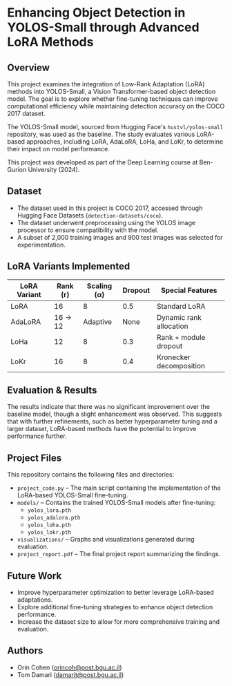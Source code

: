 # Enhancing Object Detection in YOLOS-Small through Advanced LoRA Methods

## Overview

This project examines the integration of Low-Rank Adaptation (LoRA) methods into YOLOS-Small, a Vision Transformer-based object detection model. The goal is to explore whether fine-tuning techniques can improve computational efficiency while maintaining detection accuracy on the COCO 2017 dataset.

The YOLOS-Small model, sourced from Hugging Face's `hustvl/yolos-small` repository, was used as the baseline. The study evaluates various LoRA-based approaches, including LoRA, AdaLoRA, LoHa, and LoKr, to determine their impact on model performance.

This project was developed as part of the Deep Learning course at Ben-Gurion University (2024).

## Dataset

- The dataset used in this project is COCO 2017, accessed through Hugging Face Datasets (`detection-datasets/coco`).
- The dataset underwent preprocessing using the YOLOS image processor to ensure compatibility with the model.
- A subset of 2,000 training images and 900 test images was selected for experimentation.

## LoRA Variants Implemented

| LoRA Variant | Rank (r) | Scaling (α) | Dropout | Special Features        |
| ------------ | -------- | ----------- | ------- | ----------------------- |
| LoRA         | 16       | 8           | 0.5     | Standard LoRA           |
| AdaLoRA      | 16 → 12  | Adaptive    | None    | Dynamic rank allocation |
| LoHa         | 12       | 8           | 0.3     | Rank + module dropout   |
| LoKr         | 16       | 8           | 0.4     | Kronecker decomposition |

## Evaluation & Results

The results indicate that there was no significant improvement over the baseline model, though a slight enhancement was observed. This suggests that with further refinements, such as better hyperparameter tuning and a larger dataset, LoRA-based methods have the potential to improve performance further.

## Project Files

This repository contains the following files and directories:

- `project_code.py` – The main script containing the implementation of the LoRA-based YOLOS-Small fine-tuning.
- `models/` – Contains the trained YOLOS-Small models after fine-tuning:
  - `yolos_lora.pth`
  - `yolos_adalora.pth`
  - `yolos_loha.pth`
  - `yolos_lokr.pth`
- `visualizations/` – Graphs and visualizations generated during evaluation.
- `project_report.pdf` – The final project report summarizing the findings.

## Future Work

- Improve hyperparameter optimization to better leverage LoRA-based adaptations.
- Explore additional fine-tuning strategies to enhance object detection performance.
- Increase the dataset size to allow for more comprehensive training and evaluation.

## Authors

- Orin Cohen ([orincoh@post.bgu.ac.il](mailto:orincoh@post.bgu.ac.il))
- Tom Damari ([damarit@post.bgu.ac.il](mailto:damarit@post.bgu.ac.il))

